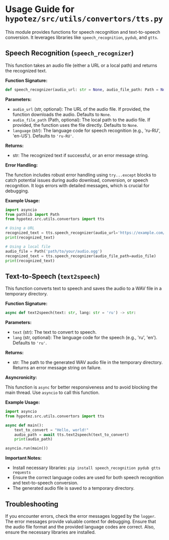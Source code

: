 # Usage Guide for `hypotez/src/utils/convertors/tts.py`

This module provides functions for speech recognition and text-to-speech conversion. It leverages libraries like `speech_recognition`, `pydub`, and `gtts`.

## Speech Recognition (`speech_recognizer`)

This function takes an audio file (either a URL or a local path) and returns the recognized text.

**Function Signature:**

```python
def speech_recognizer(audio_url: str = None, audio_file_path: Path = None, language: str = 'ru-RU') -> str:
```

**Parameters:**

*   `audio_url` (str, optional): The URL of the audio file.  If provided, the function downloads the audio. Defaults to `None`.
*   `audio_file_path` (Path, optional):  The local path to the audio file.  If provided, the function uses the file directly. Defaults to `None`.
*   `language` (str): The language code for speech recognition (e.g., 'ru-RU', 'en-US'). Defaults to `'ru-RU'`.

**Returns:**

*   str: The recognized text if successful, or an error message string.

**Error Handling:**

The function includes robust error handling using `try...except` blocks to catch potential issues during audio download, conversion, or speech recognition.  It logs errors with detailed messages, which is crucial for debugging.

**Example Usage:**

```python
import asyncio
from pathlib import Path
from hypotez.src.utils.convertors import tts

# Using a URL
recognized_text = tts.speech_recognizer(audio_url='https://example.com/audio.ogg')
print(recognized_text)

# Using a local file
audio_file = Path('path/to/your/audio.ogg')
recognized_text = tts.speech_recognizer(audio_file_path=audio_file)
print(recognized_text)

```


## Text-to-Speech (`text2speech`)

This function converts text to speech and saves the audio to a WAV file in a temporary directory.

**Function Signature:**

```python
async def text2speech(text: str, lang: str = 'ru') -> str:
```

**Parameters:**

*   `text` (str): The text to convert to speech.
*   `lang` (str, optional): The language code for the speech (e.g., 'ru', 'en'). Defaults to `'ru'`.


**Returns:**

*   str: The path to the generated WAV audio file in the temporary directory.  Returns an error message string on failure.

**Asyncronicity:**

This function is `async` for better responsiveness and to avoid blocking the main thread.  Use `asyncio` to call this function.

**Example Usage:**

```python
import asyncio
from hypotez.src.utils.convertors import tts

async def main():
    text_to_convert = "Hello, world!"
    audio_path = await tts.text2speech(text_to_convert)
    print(audio_path)

asyncio.run(main())
```

**Important Notes:**

*   Install necessary libraries: `pip install speech_recognition pydub gtts requests`
*   Ensure the correct language codes are used for both speech recognition and text-to-speech conversion.
*   The generated audio file is saved to a temporary directory.


## Troubleshooting

If you encounter errors, check the error messages logged by the `logger`. The error messages provide valuable context for debugging. Ensure that the audio file format and the provided language codes are correct. Also, ensure the necessary libraries are installed.